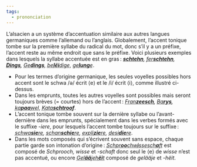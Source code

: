 ```yaml
---
tags:
  - prononciation
---
```


L’alsacien a un système d’accentuation similaire aux autres langues germaniques comme l’allemand ou l’anglais. Globalement, l’accent tonique tombe sur la première syllabe du radical du mot, donc s’il y a un préfixe, l’accent reste au même endroit que sans le préfixe. Voici plusieurs exemples dans lesquels la syllabe accentuée est en gras : *<abbr title="être debout">**schtehn**</abbr>, <abbr title="comprendre">fer**schtehn**</abbr>, <abbr title="choses">**Dings**</abbr>, <abbr title="trucs">Ge**dings**</abbr>, <abbr title="insulter">be**lëi**dige</abbr>, <abbr title="marrant">ge**lung**e</abbr>*.

- Pour les termes d’origine germanique, les seules voyelles possibles hors accent sont le schwa /ə/ écrit ⟨e⟩ et le /i/ écrit ⟨i⟩, comme illustré ci-dessus.
- Dans les emprunts, toutes les autres voyelles sont possibles mais seront toujours brèves (= courtes) hors de l’accent : *<abbr title="français">Fran**zeesch**</abbr>, <abbr title="Paris">Ba**rys**</abbr>, <abbr title="capable">ka**paa**wel</abbr>, <abbr title="catastrophe">Kata**schtroof**</abbr>*.
- L’accent tonique tombe souvent sur la dernière syllabe ou l’avant-dernière dans les emprunts, spécialement dans les verbes formés avec le suffixe *-iere*, pour lesquels l’accent tombe toujours sur le suffixe : *<abbr title="choisir">schwa**sie**re</abbr>, <abbr title="changer">schan**schie**re</abbr>, <abbr title="expliquer">expli**zie**re</abbr>, <abbr title="décider">desi**die**re</abbr>*.
- Dans les mots composés qui s’écrivent souvent sans espace, chaque partie garde son intonation d’origine : *<abbr title="linguistique">Schpr**oo**chw**i**ssesch**a**ft</abbr>* est composé de *Schprooch, wisse* et *-schaft* donc seul le ⟨e⟩ de *wisse* n’est pas accentué, ou encore *<abbr title="occasion (dans le sens : avoir l’occasion de faire qc.)">Gel**ää**jeh**ëi**t</abbr>* composé de *gelääje* et *-hëit*.
